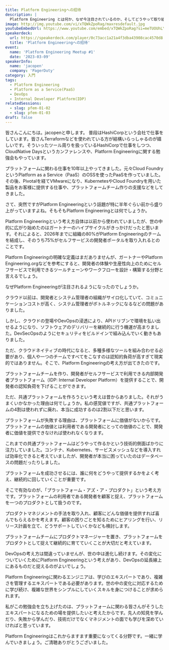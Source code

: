 ```yaml
---
title: Platform Engineeringへの招待
description: |
  Platform Engineering とは何か、なぜ今注目されているのか、そしてどうやって取り組んでいくべきかについてお話します。
image: http://img.youtube.com/vi/xTQWkZpoRag/maxresdefault.jpg
youtubeEmbedUrl: https://www.youtube.com/embed/xTQWkZpoRag?si=meTUOUhLY2jK00dA
speakerdeck:
  url: https://speakerdeck.com/player/0c73acc1a21a4f3dba43908cac4570d8
  title: 'Platform Engineeringへの招待'
event:
  name: 'Platform Engineering Meetup #1'
  date: '2023-03-09'
speakerInfo:
  name: 'jacopen'
  company: 'PagerDuty'
category: 入門
tags:
  - Platform Engineering
  - Platform as a Service(PaaS)
  - DevOps
  - Internal Developer Platform(IDP)
relatedSessions:
  - slug: pfem-01-02
  - slug: pfem-01-03
draft: false
---
```


皆さんこんにちは。jacopenと申します。
普段はHashiCorpという会社で仕事をしています。皆さんTerraformなどを使われている方が結構いらっしゃるのが嬉しいです。そういったツール周りを扱っているHashiCorpで仕事をしつつ、CloudNative Daysというカンファレンスや、Platform Engineeringに関する勉強会もやっています。

プラットフォームに関わる仕事を10年以上やってきました。元々Cloud FoundryというPlatform as a Service（PaaS）のOSSを使ったPaaSを作っていました。その後、Pivotalを経てVMwareになり、KubernetesやCloud Foundryを用いた製品をお客様に提供する仕事や、プラットフォームチーム作りの支援などをしてきました。

さて、突然ですがPlatform Engineeringという話題が特に半年ぐらい前から盛り上がっていますよね。そもそもPlatform Engineeringとは何でしょうか。

Platform Engineeringという考え方自体は以前から使われていましたが、世の中的に広がり始めたのはガートナーのハイプサイクルがきっかけだったと思います。それによると、2026年までに組織の80%がPlatform Engineeringのチームを結成し、そのうち75%がセルフサービスの開発者ポータルを取り入れるとのことです。

Platform Engineeringの明確な定義はまだありませんが、ガートナーやPlatform Engineering.orgなどを参考にすると、開発者の体験や生産性向上のためにセルフサービスで利用できるツールチェーンやワークフローを設計・構築する分野と言えるでしょう。

なぜPlatform Engineeringが注目されるようになったのでしょうか。

クラウド以前は、開発者とシステム管理者の組織がサイロ化していて、コミュニケーションコストが高く、システム管理者がボトルネックになるなどの問題がありました。

しかし、クラウドの登場やDevOpsの浸透により、APIドリブンで環境を払い出せるようになり、ソフトウェアのデリバリーを継続的に行う機運が高まりました。DevSecOpsのようにセキュリティをビルドインで組み込んでいく動きもありました。

ただ、クラウドネイティブの時代になると、多種多様なツールを組み合わせる必要があり、個人や一つのチームですべてをこなすのは認知的負荷が高すぎて現実的ではありません。そこで、Platform Engineeringの考え方が出てきたのです。

プラットフォームチームを作り、開発者がセルフサービスで利用できる内部開発者プラットフォーム（IDP: Internal Developer Platform）を提供することで、開発者の認知負荷を下げることができます。

ただ、共通プラットフォームを作ろうという考えは昔からありました。それがうまくいかなかった理由は何でしょうか。私の感覚値ですが、共通プラットフォームの4割は使われずに廃れ、本当に成功するのは2割以下だと思います。

プラットフォームが失敗する理由は、プラットフォームに価値がないからです。プラットフォームの価値とは利用者である開発者にとっての価値のことで、開発者に価値を提供できなければ使われなくなります。

これまでの共通プラットフォームはどうやって作るかという技術的側面ばかりに注力していました。コンテナ、Kubernetes、サービスメッシュなどを導入すれば効率化できると考えていましたが、開発者が本当に困っていたのはデータベースの問題だったりしました。

プラットフォームを成功させるには、誰に何をどうやって提供するかをよく考え、継続的に回していくことが重要です。

そこで有効なのが、「プラットフォーム・アズ・ア・プロダクト」という考え方です。プラットフォームの利用者である開発者を顧客と捉え、プラットフォームを一つのプロダクトとして扱うのです。

プロダクトマネジメントの手法を取り入れ、顧客にどんな価値を提供すれば喜んでもらえるかを考えます。顧客の困りごとを知るためにヒアリングを行い、リリース計画を立て、どうサポートしていくかなども検討します。

プラットフォームチームにプロダクトマネージャーを置き、プラットフォームをプロダクトとして捉えて継続的に育てていくことが大切だと考えています。

DevOpsの考え方は間違っていませんが、世の中は進化し続けます。その変化についていくためにPlatform Engineeringという考えがあり、DevOpsの延長線上にあるものだと捉えるのがよいでしょう。

Platform Engineeringに関わるエンジニアは、学びのエキスパートであり、複雑さを管理するエキスパートである必要があります。世の中の変化に対応するために学び続け、複雑な世界をシンプルにしていくスキルを身につけることが求められます。

私がこの勉強会を立ち上げたのは、プラットフォームに関わる皆さんがそうしたエキスパートになるための場を提供したいと考えたからです。先人の知見を学んだり、失敗から学んだり、技術だけでなくマネジメントの面でも学びを深めていければと思っています。

Platform Engineeringはこれからますます重要になってくる分野です。一緒に学んでいきましょう。ご清聴ありがとうございました。
